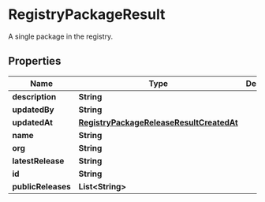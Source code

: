 

# RegistryPackageResult

A single package in the registry.

## Properties

| Name | Type | Description | Notes |
|------------ | ------------- | ------------- | -------------|
|**description** | **String** |  |  |
|**updatedBy** | **String** |  |  [optional] |
|**updatedAt** | [**RegistryPackageReleaseResultCreatedAt**](RegistryPackageReleaseResultCreatedAt.md) |  |  [optional] |
|**name** | **String** |  |  |
|**org** | **String** |  |  |
|**latestRelease** | **String** |  |  |
|**id** | **String** |  |  |
|**publicReleases** | **List&lt;String&gt;** |  |  |



